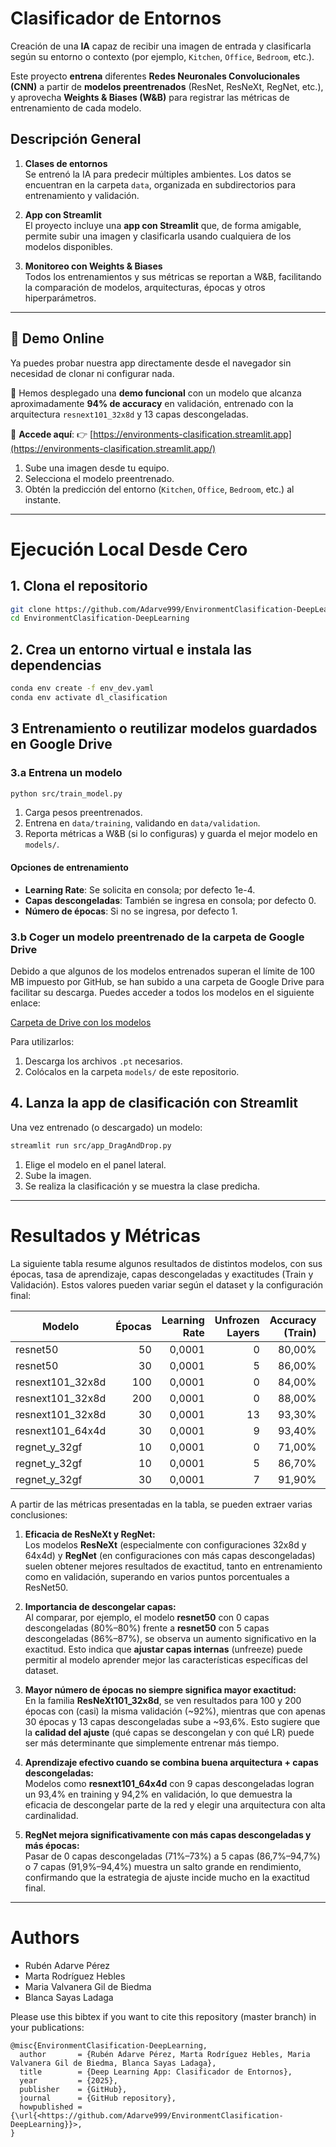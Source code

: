 # Clasificador de Entornos

Creación de una **IA** capaz de recibir una imagen de entrada y clasificarla según su entorno o contexto (por ejemplo, `Kitchen`, `Office`, `Bedroom`, etc.).  

Este proyecto **entrena** diferentes **Redes Neuronales Convolucionales (CNN)** a partir de **modelos preentrenados** (ResNet, ResNeXt, RegNet, etc.), y aprovecha **Weights & Biases (W&B)** para registrar las métricas de entrenamiento de cada modelo.

## Descripción General

1. **Clases de entornos**  
   Se entrenó la IA para predecir múltiples ambientes. Los datos se encuentran en la carpeta `data`, organizada en subdirectorios para entrenamiento y validación.

2. **App con Streamlit**  
   El proyecto incluye una **app con Streamlit** que, de forma amigable, permite subir una imagen y clasificarla usando cualquiera de los modelos disponibles.

3. **Monitoreo con Weights & Biases**  
   Todos los entrenamientos y sus métricas se reportan a W&B, facilitando la comparación de modelos, arquitecturas, épocas y otros hiperparámetros.

---

## 🎯 Demo Online

Ya puedes probar nuestra app directamente desde el navegador sin necesidad de clonar ni configurar nada.

📌 Hemos desplegado una **demo funcional** con un modelo que alcanza aproximadamente **94% de accuracy** en validación, entrenado con la arquitectura `resnext101_32x8d` y 13 capas descongeladas.

🔗 **Accede aquí**:
👉 [https://environments-clasification.streamlit.app](https://environments-clasification.streamlit.app/)

1. Sube una imagen desde tu equipo.
2. Selecciona el modelo preentrenado.
3. Obtén la predicción del entorno (`Kitchen`, `Office`, `Bedroom`, etc.) al instante.

---

# Ejecución Local Desde Cero

## 1. Clona el repositorio

```bash
git clone https://github.com/Adarve999/EnvironmentClasification-DeepLearning.git
cd EnvironmentClasification-DeepLearning
```

## 2. Crea un entorno virtual e instala las dependencias

```bash
conda env create -f env_dev.yaml
conda env activate dl_clasification
```

## 3 Entrenamiento o reutilizar modelos guardados en Google Drive

### 3.a Entrena un modelo

```bash
python src/train_model.py
```

1. Carga pesos preentrenados.
2. Entrena en `data/training`, validando en `data/validation`.
3. Reporta métricas a W&B (si lo configuras) y guarda el mejor modelo en `models/`.

#### Opciones de entrenamiento

- **Learning Rate**: Se solicita en consola; por defecto 1e-4.  
- **Capas descongeladas**: También se ingresa en consola; por defecto 0.  
- **Número de épocas**: Si no se ingresa, por defecto 1.

### 3.b Coger un modelo preentrenado de la carpeta de Google Drive

Debido a que algunos de los modelos entrenados superan el límite de 100 MB impuesto por GitHub, se han subido a una carpeta de Google Drive para facilitar su descarga. Puedes acceder a todos los modelos en el siguiente enlace:

[Carpeta de Drive con los modelos](https://drive.google.com/drive/folders/1-9ZGXn6zHftPIvnO7t1JfCHSlHR5p2DT?usp=sharing)

Para utilizarlos:

1. Descarga los archivos `.pt` necesarios.
2. Colócalos en la carpeta `models/` de este repositorio.

## 4. Lanza la app de clasificación con Streamlit

Una vez entrenado (o descargado) un modelo:

```bash
streamlit run src/app_DragAndDrop.py
```

1. Elige el modelo en el panel lateral.  
2. Sube la imagen.  
3. Se realiza la clasificación y se muestra la clase predicha.

---

# Resultados y Métricas

La siguiente tabla resume algunos resultados de distintos modelos, con sus épocas, tasa de aprendizaje, capas descongeladas y exactitudes (Train y Validación). Estos valores pueden variar según el dataset y la configuración final:

| Modelo              | Épocas | Learning Rate | Unfrozen Layers | Accuracy (Train) | Accuracy (Validación) |
|---------------------|-------:|--------------:|----------------:|-----------------:|-----------------------:|
| resnet50            |     50 | 0,0001        |               0 |           80,00% |                 80,00% |
| resnet50            |     30 | 0,0001        |               5 |           86,00% |                 87,00% |
| resnext101_32x8d    |    100 | 0,0001        |               0 |           84,00% |                 92,00% |
| resnext101_32x8d    |    200 | 0,0001        |               0 |           88,00% |                 92,30% |
| resnext101_32x8d    |     30 | 0,0001        |              13 |           93,30% |                 93,60% |
| resnext101_64x4d    |     30 | 0,0001        |               9 |           93,40% |                 94,20% |
| regnet_y_32gf       |     10 | 0,0001        |               0 |           71,00% |                 73,00% |
| regnet_y_32gf       |     10 | 0,0001        |               5 |           86,70% |                 94,70% |
| regnet_y_32gf       |     30 | 0,0001        |               7 |           91,90% |                 94,40% |

A partir de las métricas presentadas en la tabla, se pueden extraer varias conclusiones:

1. **Eficacia de ResNeXt y RegNet:**  
   Los modelos **ResNeXt** (especialmente con configuraciones 32x8d y 64x4d) y **RegNet** (en configuraciones con más capas descongeladas) suelen obtener mejores resultados de exactitud, tanto en entrenamiento como en validación, superando en varios puntos porcentuales a ResNet50.

2. **Importancia de descongelar capas:**  
   Al comparar, por ejemplo, el modelo **resnet50** con 0 capas descongeladas (80%–80%) frente a **resnet50** con 5 capas descongeladas (86%–87%), se observa un aumento significativo en la exactitud. Esto indica que **ajustar capas internas** (unfreeze) puede permitir al modelo aprender mejor las características específicas del dataset.

3. **Mayor número de épocas no siempre significa mayor exactitud:**  
   En la familia **ResNeXt101_32x8d**, se ven resultados para 100 y 200 épocas con (casi) la misma validación (~92%), mientras que con apenas 30 épocas y 13 capas descongeladas sube a ~93,6%. Esto sugiere que la **calidad del ajuste** (qué capas se descongelan y con qué LR) puede ser más determinante que simplemente entrenar más tiempo.

4. **Aprendizaje efectivo cuando se combina buena arquitectura + capas descongeladas:**  
   Modelos como **resnext101_64x4d** con 9 capas descongeladas logran un 93,4% en training y 94,2% en validación, lo que demuestra la eficacia de descongelar parte de la red y elegir una arquitectura con alta cardinalidad.

5. **RegNet mejora significativamente con más capas descongeladas y más épocas:**  
   Pasar de 0 capas descongeladas (71%–73%) a 5 capas (86,7%–94,7%) o 7 capas (91,9%–94,4%) muestra un salto grande en rendimiento, confirmando que la estrategia de ajuste incide mucho en la exactitud final.

---

# Authors

- Rubén Adarve Pérez
- Marta Rodríguez Hebles
- Maria Valvanera Gil de Biedma
- Blanca Sayas Ladaga

Please use this bibtex if you want to cite this repository (master branch) in your publications:

```
@misc{EnvironmentClasification-DeepLearning,
  author       = {Rubén Adarve Pérez, Marta Rodríguez Hebles, Maria Valvanera Gil de Biedma, Blanca Sayas Ladaga},
  title        = {Deep Learning App: Clasificador de Entornos},
  year         = {2025},
  publisher    = {GitHub},
  journal      = {GitHub repository},
  howpublished = {\url{<https://github.com/Adarve999/EnvironmentClasification-DeepLearning}}>,
}
```
